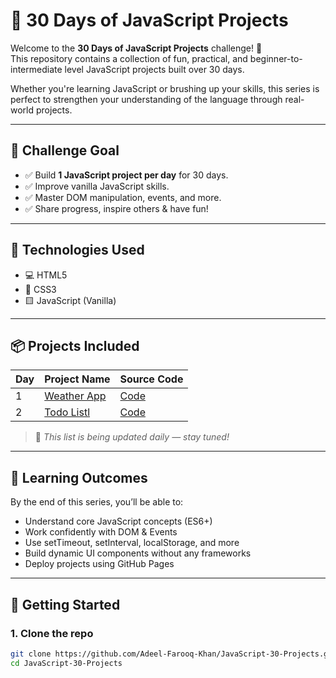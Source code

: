 # 🧠 30 Days of JavaScript Projects

Welcome to the **30 Days of JavaScript Projects** challenge! 🚀  
This repository contains a collection of fun, practical, and beginner-to-intermediate level JavaScript projects built over 30 days.

Whether you're learning JavaScript or brushing up your skills, this series is perfect to strengthen your understanding of the language through real-world projects.

---

## 📅 Challenge Goal

- ✅ Build **1 JavaScript project per day** for 30 days.
- ✅ Improve vanilla JavaScript skills.
- ✅ Master DOM manipulation, events, and more.
- ✅ Share progress, inspire others & have fun!

---

## 🔧 Technologies Used

- 💻 HTML5
- 🎨 CSS3
- 🟨 JavaScript (Vanilla)

---

## 📦 Projects Included

| Day | Project Name                 | Source Code |
|-----|------------------------------|-------------|
| 1   | [Weather App](./Weather%20App) | [Code](./Weather%20App) |
| 2   | [Todo Listl](./To-do%20List) | [Code](./To-do%20List) |


> 🔄 *This list is being updated daily — stay tuned!*

---

## 🧠 Learning Outcomes

By the end of this series, you’ll be able to:

- Understand core JavaScript concepts (ES6+)
- Work confidently with DOM & Events
- Use setTimeout, setInterval, localStorage, and more
- Build dynamic UI components without any frameworks
- Deploy projects using GitHub Pages

---

## 🚀 Getting Started

### 1. Clone the repo
```bash
git clone https://github.com/Adeel-Farooq-Khan/JavaScript-30-Projects.git
cd JavaScript-30-Projects
